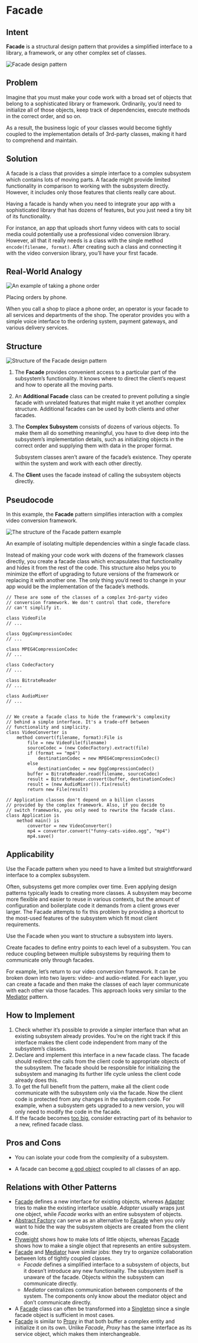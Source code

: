 # Facade

##  Intent

**Facade** is a structural design pattern that provides a simplified interface to a library, a framework, or any other complex set of classes.

![Facade design pattern](https://refactoring.guru/images/patterns/content/facade/facade.png?id=1f4be17305b6316fbd548edf1937ac3b)

##  Problem

Imagine that you must make your code work with a broad set of objects that belong to a sophisticated library or framework. Ordinarily, you’d need to initialize all of those objects, keep track of dependencies, execute methods in the correct order, and so on.

As a result, the business logic of your classes would become tightly coupled to the implementation details of 3rd-party classes, making it hard to comprehend and maintain.

##  Solution

A facade is a class that provides a simple interface to a complex subsystem which contains lots of moving parts. A facade might provide limited functionality in comparison to working with the subsystem directly. However, it includes only those features that clients really care about.

Having a facade is handy when you need to integrate your app with a sophisticated library that has dozens of features, but you just need a tiny bit of its functionality.

For instance, an app that uploads short funny videos with cats to social media could potentially use a professional video conversion library. However, all that it really needs is a class with the single method `encode(filename, format)`. After creating such a class and connecting it with the video conversion library, you’ll have your first facade.

##  Real-World Analogy

![An example of taking a phone order](https://refactoring.guru/images/patterns/diagrams/facade/live-example-en.png?id=461900f9fbacdd0ce981dcd24e121078)

Placing orders by phone.

When you call a shop to place a phone order, an operator is your facade to all services and departments of the shop. The operator provides you with a simple voice interface to the ordering system, payment gateways, and various delivery services.

##  Structure

![Structure of the Facade design pattern](https://refactoring.guru/images/patterns/diagrams/facade/structure.png?id=258401362234ac77a2aaf1cde62339e7)

1. The **Facade** provides convenient access to a particular part of the subsystem’s functionality. It knows where to direct the client’s request and how to operate all the moving parts.

2. An **Additional Facade** class can be created to prevent polluting a single facade with unrelated features that might make it yet another complex structure. Additional facades can be used by both clients and other facades.

3. The **Complex Subsystem** consists of dozens of various objects. To make them all do something meaningful, you have to dive deep into the subsystem’s implementation details, such as initializing objects in the correct order and supplying them with data in the proper format.

   Subsystem classes aren’t aware of the facade’s existence. They operate within the system and work with each other directly.

4. The **Client** uses the facade instead of calling the subsystem objects directly.

##  Pseudocode

In this example, the **Facade** pattern simplifies interaction with a complex video conversion framework.

![The structure of the Facade pattern example](https://refactoring.guru/images/patterns/diagrams/facade/example.png?id=2249d134e3ff83819dfc19032f02eced)

An example of isolating multiple dependencies within a single facade class.

Instead of making your code work with dozens of the framework classes directly, you create a facade class which encapsulates that functionality and hides it from the rest of the code. This structure also helps you to minimize the effort of upgrading to future versions of the framework or replacing it with another one. The only thing you’d need to change in your app would be the implementation of the facade’s methods.

```
// These are some of the classes of a complex 3rd-party video
// conversion framework. We don't control that code, therefore
// can't simplify it.

class VideoFile
// ...

class OggCompressionCodec
// ...

class MPEG4CompressionCodec
// ...

class CodecFactory
// ...

class BitrateReader
// ...

class AudioMixer
// ...


// We create a facade class to hide the framework's complexity
// behind a simple interface. It's a trade-off between
// functionality and simplicity.
class VideoConverter is
    method convert(filename, format):File is
        file = new VideoFile(filename)
        sourceCodec = (new CodecFactory).extract(file)
        if (format == "mp4")
            destinationCodec = new MPEG4CompressionCodec()
        else
            destinationCodec = new OggCompressionCodec()
        buffer = BitrateReader.read(filename, sourceCodec)
        result = BitrateReader.convert(buffer, destinationCodec)
        result = (new AudioMixer()).fix(result)
        return new File(result)

// Application classes don't depend on a billion classes
// provided by the complex framework. Also, if you decide to
// switch frameworks, you only need to rewrite the facade class.
class Application is
    method main() is
        convertor = new VideoConverter()
        mp4 = convertor.convert("funny-cats-video.ogg", "mp4")
        mp4.save()
```

##  Applicability

 Use the Facade pattern when you need to have a limited but straightforward interface to a complex subsystem.

 Often, subsystems get more complex over time. Even applying design patterns typically leads to creating more classes. A subsystem may become more flexible and easier to reuse in various contexts, but the amount of configuration and boilerplate code it demands from a client grows ever larger. The Facade attempts to fix this problem by providing a shortcut to the most-used features of the subsystem which fit most client requirements.

 Use the Facade when you want to structure a subsystem into layers.

 Create facades to define entry points to each level of a subsystem. You can reduce coupling between multiple subsystems by requiring them to communicate only through facades.

For example, let’s return to our video conversion framework. It can be broken down into two layers: video- and audio-related. For each layer, you can create a facade and then make the classes of each layer communicate with each other via those facades. This approach looks very similar to the [Mediator](https://refactoring.guru/design-patterns/mediator) pattern.

##  How to Implement

1. Check whether it’s possible to provide a simpler interface than what an existing subsystem already provides. You’re on the right track if this interface makes the client code independent from many of the subsystem’s classes.
2. Declare and implement this interface in a new facade class. The facade should redirect the calls from the client code to appropriate objects of the subsystem. The facade should be responsible for initializing the subsystem and managing its further life cycle unless the client code already does this.
3. To get the full benefit from the pattern, make all the client code communicate with the subsystem only via the facade. Now the client code is protected from any changes in the subsystem code. For example, when a subsystem gets upgraded to a new version, you will only need to modify the code in the facade.
4. If the facade becomes [too big](https://refactoring.guru/smells/large-class), consider extracting part of its behavior to a new, refined facade class.

##  Pros and Cons

-  You can isolate your code from the complexity of a subsystem.

-  A facade can become [a god object](https://refactoring.guru/antipatterns/god-object) coupled to all classes of an app.

##  Relations with Other Patterns

- [Facade](https://refactoring.guru/design-patterns/facade) defines a new interface for existing objects, whereas [Adapter](https://refactoring.guru/design-patterns/adapter) tries to make the existing interface usable. *Adapter* usually wraps just one object, while *Facade* works with an entire subsystem of objects.
- [Abstract Factory](https://refactoring.guru/design-patterns/abstract-factory) can serve as an alternative to [Facade](https://refactoring.guru/design-patterns/facade) when you only want to hide the way the subsystem objects are created from the client code.
- [Flyweight](https://refactoring.guru/design-patterns/flyweight) shows how to make lots of little objects, whereas [Facade](https://refactoring.guru/design-patterns/facade) shows how to make a single object that represents an entire subsystem.
- [Facade](https://refactoring.guru/design-patterns/facade) and [Mediator](https://refactoring.guru/design-patterns/mediator) have similar jobs: they try to organize collaboration between lots of tightly coupled classes.
  - *Facade* defines a simplified interface to a subsystem of objects, but it doesn’t introduce any new functionality. The subsystem itself is unaware of the facade. Objects within the subsystem can communicate directly.
  - *Mediator* centralizes communication between components of the system. The components only know about the mediator object and don’t communicate directly.
- A [Facade](https://refactoring.guru/design-patterns/facade) class can often be transformed into a [Singleton](https://refactoring.guru/design-patterns/singleton) since a single facade object is sufficient in most cases.
- [Facade](https://refactoring.guru/design-patterns/facade) is similar to [Proxy](https://refactoring.guru/design-patterns/proxy) in that both buffer a complex entity and initialize it on its own. Unlike *Facade*, *Proxy* has the same interface as its service object, which makes them interchangeable.